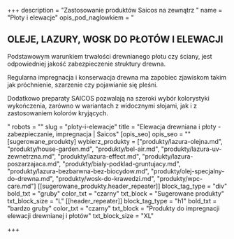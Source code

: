 +++
description = "Zastosowanie produktów Saicos na zewnątrz "
name = "Płoty i elewacje"
opis_pod_naglowkiem = "<h2>OLEJE, LAZURY, WOSK DO PŁOTÓW I ELEWACJI</h2><p>Podstawowym warunkiem trwałości drewnianego płotu czy ściany, jest odpowiedniej jakość zabezpieczenie struktury drewna.</p><p>Regularna impregnacja i konserwacja drewna ma zapobiec zjawiskom takim jak próchnienie, szarzenie czy pojawianie się pleśni.</p><p>Dodatkowo preparaty SAICOS pozwalają na szeroki wybór kolorystyki wykończenia, zarówno w wariantach z widocznymi słojami, jak i z zastosowaniem kolorów kryjących.</p>"
robots = ""
slug = "ploty-i-elewacje"
title = "Elewacja drewniana i płoty - zabezpieczanie, impregnacja | Saicos"
[opis_seo]
opis_seo = ""
[sugerowane_produkty]
wybierz_produkty = ["produkty/lazura-olejna.md", "produkty/house-garden.md", "produkty/bel-air.md", "produkty/lazura-uv-zewnetrzna.md", "produkty/lazura-effect.md", "produkty/lazura-poszarzajaca.md", "produkty/bialy-podklad-gruntujacy.md", "produkty/lazura-bezbarwna-bez-biocydow.md", "produkty/olej-specjalny-do-drewna.md", "produkty/wosk-do-krawedzi.md", "produkty/wpc-care.md"]
[[sugerowane_produkty.header_repeater]]
block_tag_type = "div"
bold_txt = "gruby"
color_txt = "czarny"
txt_block = "Sugerowane produkty"
txt_block_size = "L"
[[header_repeater]]
block_tag_type = "h1"
bold_txt = "bardzo gruby"
color_txt = "czarny"
txt_block = "Produkty do impregnacji elewacji drewnianej i płotów"
txt_block_size = "XL"

+++
